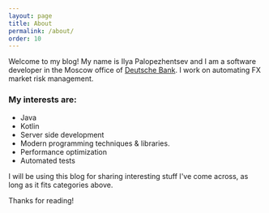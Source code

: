 ```yaml
---
layout: page
title: About
permalink: /about/
order: 10
---
```

Welcome to my blog! My name is Ilya Palopezhentsev and I am a software developer in the Moscow office of [Deutsche Bank](http://db.com). I work on automating FX market risk management.

### My interests are:
* Java
* Kotlin
* Server side development
* Modern programming techniques & libraries. 
* Performance optimization
* Automated tests

I will be using this blog for sharing interesting stuff I've come across, as long as it fits categories above.

Thanks for reading!
